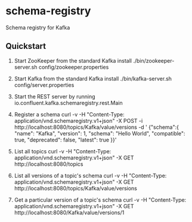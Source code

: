 schema-registry
===============

Schema registry for Kafka

Quickstart
----------

1. Start ZooKeeper from the standard Kafka install
./bin/zookeeper-server.sh config/zookeeper.properties

2. Start Kafka from the standard Kafka install
./bin/kafka-server.sh config/server.properties

3. Start the REST server by running io.confluent.kafka.schemaregistry.rest.Main

4. Register a schema
curl -v -H "Content-Type: application/vnd.schemaregistry.v1+json" -X POST -i http://localhost:8080/topics/Kafka/value/versions -d '
 {"schema":{
   "name": "Kafka",
   "version": 1,
   "schema": "Hello World",
   "compatible": true,
   "deprecated": false,
   "latest": true
 }}'

5. List all topics
curl -v -H "Content-Type: application/vnd.schemaregistry.v1+json" -X GET http://localhost:8080/topics

6. List all versions of a topic's schema
curl -v -H "Content-Type: application/vnd.schemaregistry.v1+json" -X GET http://localhost:8080/topics/Kafka/value/versions

7. Get a particular version of a topic's schema
curl -v -H "Content-Type: application/vnd.schemaregistry.v1+json" -X GET http://localhost:8080/Kafka/value/versions/1

